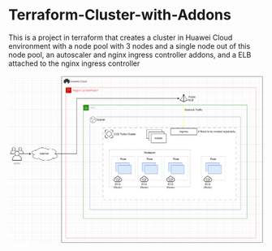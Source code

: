 # Terraform-Cluster-with-Addons

 This is a project in terraform that creates a cluster in Huawei Cloud environment with a node pool with 3 nodes and a single node out of this node pool, an autoscaler and nginx ingress controller addons, and a ELB attached to the nginx ingress controller

![cluster-architecture](https://github.com/gustavoscovini/Terraform-Cluster-with-Addons/blob/39565e4f8b390bb05133a34ef54b8db98974e648/cluster-architecture.png)
